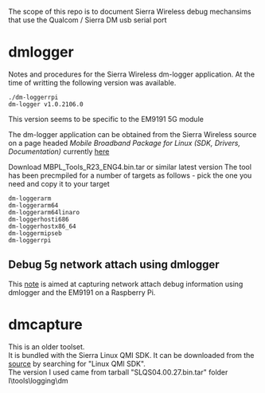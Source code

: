 The scope of this repo is to document Sierra Wireless debug mechansims that use the Qualcom / Sierra DM usb serial port 

# dmlogger
Notes and procedures for the Sierra Wireless dm-logger application. 
At the time of writting the following version was available.
```
./dm-loggerrpi
dm-logger v1.0.2106.0
```
This version seems to be specific to the EM9191 5G module

The dm-logger application can be obtained from the Sierra Wireless source on a page 
headed *Mobile Broadband Package for Linux (SDK, Drivers, Documentation)* currently 
[here](https://source.sierrawireless.com/resources/airprime/software/mbpl/mbpl-software-latest/#sthash.robx6zei.O6UUKym6.dpbs)

Download MBPL_Tools_R23_ENG4.bin.tar or similar latest version
The tool has been precmpiled for a number of targets as follows - pick the one you need and copy it to your target

```
dm-loggerarm
dm-loggerarm64
dm-loggerarm64linaro
dm-loggerhosti686
dm-loggerhostx86_64
dm-loggermipseb
dm-loggerrpi
```

## Debug 5g network attach using dmlogger
This [note](./dmlogger-attach.md) is aimed at capturing network attach debug information using dmlogger and the EM9191 on a Raspberry Pi.

# dmcapture
This is an older toolset.  
It is bundled with the Sierra Linux QMI SDK. It can be downloaded from the [source](https://source.sierrawireless.com/) by searching for "Linux QMI SDK".  
The version I used came from tarball "SLQS04.00.27.bin.tar"  folder I\tools\logging\dm

